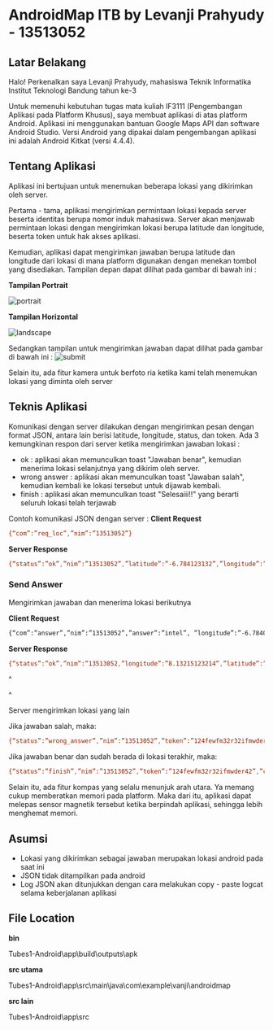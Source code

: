# AndroidMap ITB by Levanji Prahyudy - 13513052

## Latar Belakang

Halo! Perkenalkan saya Levanji Prahyudy, mahasiswa Teknik Informatika Institut Teknologi Bandung tahun ke-3

Untuk memenuhi kebutuhan tugas mata kuliah IF3111 (Pengembangan Aplikasi pada Platform Khusus), saya membuat aplikasi di atas platform Android.
Aplikasi ini menggunakan bantuan Google Maps API dan software Android Studio. Versi Android yang dipakai dalam pengembangan aplikasi ini adalah Android Kitkat (versi 4.4.4).

## Tentang Aplikasi

Aplikasi ini bertujuan untuk menemukan beberapa lokasi yang dikirimkan oleh server.

Pertama - tama, aplikasi mengirimkan permintaan lokasi kepada server beserta identitas berupa nomor induk mahasiswa. Server akan menjawab permintaan lokasi dengan mengirimkan lokasi berupa latitude dan longitude, beserta token untuk hak akses aplikasi.

Kemudian, aplikasi dapat mengirimkan jawaban berupa latitude dan longitude dari lokasi di mana platform digunakan dengan menekan tombol yang disediakan.
Tampilan depan dapat dilihat pada gambar di bawah ini :

**Tampilan Portrait**

![portrait](http://i.imgur.com/MO4Tn3d.jpg=20x50)

**Tampilan Horizontal**

![landscape](http://i.imgur.com/CaxLJAJ.jpg)


Sedangkan tampilan untuk mengirimkan jawaban dapat dilihat pada gambar di bawah ini :
![submit](http://i.imgur.com/GRce6YE.jpg)


Selain itu, ada fitur kamera untuk berfoto ria ketika kami telah menemukan lokasi yang diminta oleh server

## Teknis Aplikasi

Komunikasi dengan server dilakukan dengan mengirimkan pesan dengan format JSON, antara lain berisi latitude, longitude, status, dan token.
Ada 3 kemungkinan respon dari server ketika mengirimkan jawaban lokasi :
* ok : aplikasi akan memunculkan toast "Jawaban benar", kemudian menerima lokasi selanjutnya yang dikirim oleh server.
* wrong answer : aplikasi akan memunculkan toast "Jawaban salah", kemudian kembali ke lokasi tersebut untuk dijawab kembali.
* finish : aplikasi akan memunculkan toast "Selesaiii!!" yang berarti seluruh lokasi telah terjawab

Contoh komunikasi JSON dengan server :
**Client Request**
```sh
{“com”:”req_loc”,”nim”:”13513052”}
```
**Server Response** 
```sh
{“status”:”ok”,”nim”:”13513052”,”latitude”:”-6.784123132”,”longitude”:”107.652234”,”token”:”21nu2f2n3rh23diefef23hr23ew”}
```
### Send Answer
Mengirimkan jawaban dan menerima lokasi berikutnya

**Client Request**
```sh
{“com”:”answer”,”nim”:”13513052”,”answer”:”intel”, ”longitude”:”-6.78407723”,”latitude”:”107.652237”,”token”:”21nu2f2n3rh23diefef23hr23ew”}
```
**Server Response**
```sh
{“status”:”ok”,”nim”:”13513052,”longitude”:”8.13215123214”,”latitude”:”9.1234123412”,”token”:”124fewfm32r32ifmwder42”}
```
^

^

Server mengirimkan lokasi yang lain

Jika jawaban salah, maka:
```sh
{“status”:”wrong_answer”,”nim”:”13513052”,”token”:”124fewfm32r32ifmwder42”}
```
Jika jawaban benar dan sudah berada di lokasi terakhir, maka:
```sh
{“status”:”finish”,”nim”:”13513052”,”token”:”124fewfm32r32ifmwder42”,”check”:1}
```

Selain itu, ada fitur kompas yang selalu menunjuk arah utara. Ya memang cukup memberatkan memori pada platform.
Maka dari itu, aplikasi dapat melepas sensor magnetik tersebut ketika berpindah aplikasi, sehingga lebih menghemat memori.

## Asumsi
- Lokasi yang dikirimkan sebagai jawaban merupakan lokasi android pada saat ini
- JSON tidak ditampilkan pada android
- Log JSON akan ditunjukkan dengan cara melakukan copy - paste logcat selama keberjalanan aplikasi


## File Location

**bin**

Tubes1-Android\app\build\outputs\apk

**src utama**

Tubes1-Android\app\src\main\java\com\example\vanji\androidmap

**src lain**

Tubes1-Android\app\src
